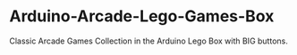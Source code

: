 # Arduino-Arcade-Lego-Games-Box
Classic Arcade Games Collection in the Arduino Lego Box with BIG buttons.
